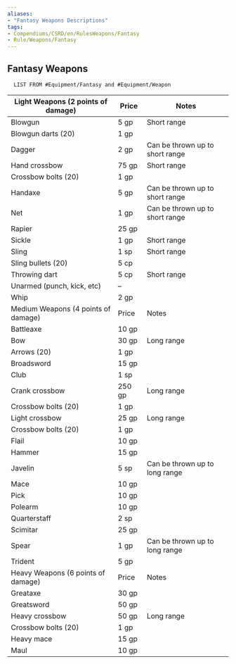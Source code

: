 ```yaml
---
aliases:
- "Fantasy Weapons Descriptions"
tags:
- Compendiums/CSRD/en/RulesWeapons/Fantasy
- Rule/Weapons/Fantasy
---
```


## Fantasy Weapons

```dataview 
  LIST FROM #Equipment/Fantasy and #Equipment/Weapon  
  ```


| Light Weapons (2 points of damage)  | Price  | Notes                           |
|-------------------------------------|--------|---------------------------------|
| Blowgun                             | 5 gp   | Short range                     |
| Blowgun darts (20)                  | 1 gp   |                                 |
| Dagger                              | 2 gp   | Can be thrown up to short range |
| Hand crossbow                       | 75 gp  | Short range                     |
| Crossbow bolts (20)                 | 1 gp   |                                 |
| Handaxe                             | 5 gp   | Can be thrown up to short range |
| Net                                 | 1 gp   | Can be thrown up to short range |
| Rapier                              | 25 gp  |                                 |
| Sickle                              | 1 gp   | Short range                     |
| Sling                               | 1 sp   | Short range                     |
| Sling bullets (20)                  | 5 cp   |                                 |
| Throwing dart                       | 5 cp   | Short range                     |
| Unarmed (punch, kick, etc)          | –      |                                 |
| Whip                                | 2 gp   |                                 |
| Medium Weapons (4 points of damage) | Price  | Notes                           |
| Battleaxe                           | 10 gp  |                                 |
| Bow                                 | 30 gp  | Long range                      |
| Arrows (20)                         | 1 gp   |                                 |
| Broadsword                          | 15 gp  |                                 |
| Club                                | 1 sp   |                                 |
| Crank crossbow                      | 250 gp | Long range                      |
| Crossbow bolts (20)                 | 1 gp   |                                 |
| Light crossbow                      | 25 gp  | Long range                      |
| Crossbow bolts (20)                 | 1 gp   |                                 |
| Flail                               | 10 gp  |                                 |
| Hammer                              | 15 gp  |                                 |
| Javelin                             | 5 sp   | Can be thrown up to long range  |
| Mace                                | 10 gp  |                                 |
| Pick                                | 10 gp  |                                 |
| Polearm                             | 10 gp  |                                 |
| Quarterstaff                        | 2 sp   |                                 |
| Scimitar                            | 25 gp  |                                 |
| Spear                               | 1 gp   | Can be thrown up to long range  |
| Trident                             | 5 gp   |                                 |
| Heavy Weapons (6 points of damage)  | Price  | Notes                           |
| Greataxe                            | 30 gp  |                                 |
| Greatsword                          | 50 gp  |                                 |
| Heavy crossbow                      | 50 gp  | Long range                      |
| Crossbow bolts (20)                 | 1 gp   |                                 |
| Heavy mace                          | 15 gp  |                                 |
| Maul                                | 10 gp  |                                 |
